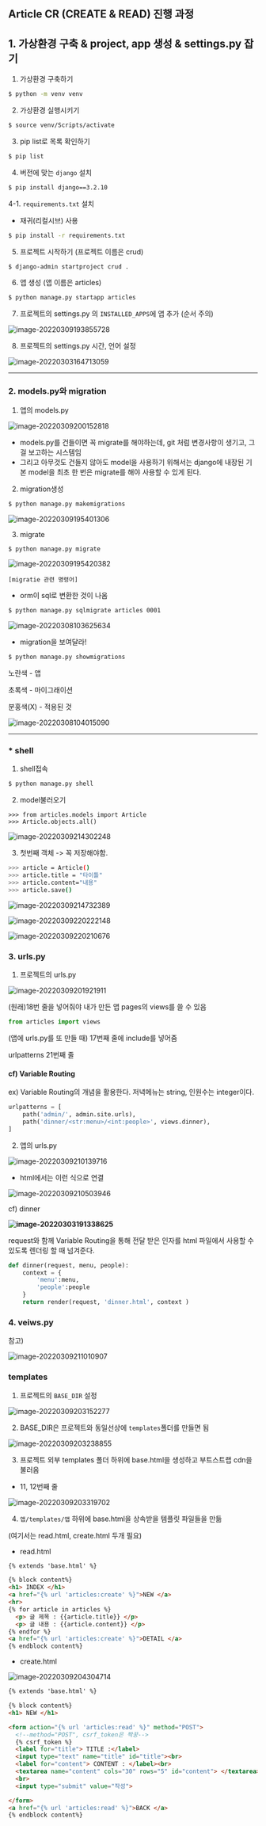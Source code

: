 ## Article CR (CREATE & READ) 진행 과정

## 1. 가상환경 구축 & project, app 생성 & settings.py 잡기

1. 가상환경 구축하기

```bash
$ python -m venv venv
```





2. 가상환경 실행시키기

```bash
$ source venv/Scripts/activate 
```





3. pip list로 목록 확인하기

```bash
$ pip list
```





4. 버전에 맞는 `django` 설치

```bash
$ pip install django==3.2.10
```

4-1. `requirements.txt` 설치

* 재귀(리컬시브) 사용

``` bash
$ pip install -r requirements.txt
```





5. 프로젝트 시작하기 (프로젝트 이름은 crud)

```bash
$ django-admin startproject crud .
```





6. 앱 생성 (앱 이름은 articles)

```bash
$ python manage.py startapp articles
```





7. 프로젝트의 settings.py 의 `INSTALLED_APPS`에 앱 추가 (순서 주의)

![image-20220309193855728](C:%5CUsers%5Cstar3%5CAppData%5CRoaming%5CTypora%5Ctypora-user-images%5Cimage-20220309193855728.png)



8. 프로젝트의 settings.py 시간, 언어 설정

![image-20220303164713059](C:/Users/star3/ssafy7/hws/0302/workshop_0302.assets/image-20220303164713059.png)





---

### 2. models.py와 migration

1. 앱의 models.py

![image-20220309200152818](Article%20CR%20(CREATE%20&%20READ)%20%EC%A7%84%ED%96%89%20%EA%B3%BC%EC%A0%95.assets/image-20220309200152818.png)



* models.py를 건들이면 꼭 migrate를 해야하는데, git 처럼 변경사항이 생기고, 그걸 보고하는 시스템임
* 그리고 아무것도 건들지 않아도 model을 사용하기 위해서는 django에 내장된 기본 model을 최초 한 번은 migrate를 해야 사용할 수 있게 된다.

2. migration생성

``` bash
$ python manage.py makemigrations
```

![image-20220309195401306](Article%20CR%20(CREATE%20&%20READ)%20%EC%A7%84%ED%96%89%20%EA%B3%BC%EC%A0%95.assets/image-20220309195401306.png)



3. migrate

``` bash
$ python manage.py migrate
```

![image-20220309195420382](Article%20CR%20(CREATE%20&%20READ)%20%EC%A7%84%ED%96%89%20%EA%B3%BC%EC%A0%95.assets/image-20220309195420382.png)



`[migratie 관련 명령어]`

* orm이 sql로 변환한 것이 나옴

```bash
$ python manage.py sqlmigrate articles 0001
```

![image-20220308103625634](Article%20CR%20(CREATE%20&%20READ)%20%EC%A7%84%ED%96%89%20%EA%B3%BC%EC%A0%95.assets/image-20220308103625634.png)


  *	 migration을 보여달라!

``` bash
$ python manage.py showmigrations
```

노란색 - 앱

초록색 - 마이그래이션

분홍색(X) - 적용된 것

![image-20220308104015090](Article%20CR%20(CREATE%20&%20READ)%20%EC%A7%84%ED%96%89%20%EA%B3%BC%EC%A0%95.assets/image-20220308104015090.png)

---

### * shell

1. shell접속

```bash
$ python manage.py shell
```

2. model불러오기

```shell
>>> from articles.models import Article
>>> Article.objects.all()
```

![image-20220309214302248](Article%20CR%20(CREATE%20&%20READ)%20%EC%A7%84%ED%96%89%20%EA%B3%BC%EC%A0%95.assets/image-20220309214302248.png)



3. 첫번째 객체 -> 꼭 저장해야함.

```bash
>>> article = Article()
>>> article.title = "타이틀"
>>> article.content="내용"
>>> article.save()  
```

![image-20220309214732389](Article%20CR%20(CREATE%20&%20READ)%20%EC%A7%84%ED%96%89%20%EA%B3%BC%EC%A0%95.assets/image-20220309214732389.png)



![image-20220309220222148](Article%20CR%20(CREATE%20&%20READ)%20%EC%A7%84%ED%96%89%20%EA%B3%BC%EC%A0%95.assets/image-20220309220222148.png)

![image-20220309220210676](Article%20CR%20(CREATE%20&%20READ)%20%EC%A7%84%ED%96%89%20%EA%B3%BC%EC%A0%95.assets/image-20220309220210676.png)





### 3. urls.py

1. 프로젝트의 urls.py

![image-20220309201921911](Article%20CR%20(CREATE%20&%20READ)%20%EC%A7%84%ED%96%89%20%EA%B3%BC%EC%A0%95.assets/image-20220309201921911.png)



(원래)18번 줄을 넣어줘야 내가 만든 앱 pages의 views를 쓸 수 있음

```python
from articles import views
```



(앱에 urls.py를 또 만들 때) 17번째 줄에 include를 넣어줌

urlpatterns 21번째 줄 



#### cf) Variable Routing

ex) Variable Routing의 개념을 활용한다. 저녁메뉴는 string, 인원수는 integer이다.

```python
urlpatterns = [
    path('admin/', admin.site.urls),
    path('dinner/<str:menu>/<int:people>', views.dinner),
]
```



2. 앱의 urls.py

![image-20220309210139716](Article%20CR%20(CREATE%20&%20READ)%20%EC%A7%84%ED%96%89%20%EA%B3%BC%EC%A0%95.assets/image-20220309210139716.png)

* html에서는 이런 식으로 연결

![image-20220309210503946](Article%20CR%20(CREATE%20&%20READ)%20%EC%A7%84%ED%96%89%20%EA%B3%BC%EC%A0%95.assets/image-20220309210503946.png)



cf) dinner

**![image-20220303191338625](C:/Users/star3/ssafy7/hws/0302/workshop_0302.assets/image-20220303191338625.png)**

request와 함께 Variable Routing을 통해 전달 받은 인자를 html 파일에서 사용할 수 있도록 렌더링 할 때 넘겨준다.

```python
def dinner(request, menu, people):
    context = {
        'menu':menu,
        'people':people
    }
    return render(request, 'dinner.html', context )
```



### 4. veiws.py

참고)

![image-20220309211010907](Article%20CR%20(CREATE%20&%20READ)%20%EC%A7%84%ED%96%89%20%EA%B3%BC%EC%A0%95.assets/image-20220309211010907.png)







### templates

1. 프로젝트의 `BASE_DIR` 설정

![image-20220309203152277](image-20220309203152277.png)



2. BASE_DIR은 프로젝트와 동일선상에 `templates`폴더를 만들면 됨

![image-20220309203238855](Article%20CR%20(CREATE%20&%20READ)%20%EC%A7%84%ED%96%89%20%EA%B3%BC%EC%A0%95.assets/image-20220309203238855.png)

3. 프로젝트 외부 templates 폴더 하위에 base.html을 생성하고 부트스트랩 cdn을 불러옴

* 11, 12번째 줄 

![image-20220309203319702](Article%20CR%20(CREATE%20&%20READ)%20%EC%A7%84%ED%96%89%20%EA%B3%BC%EC%A0%95.assets/image-20220309203319702.png)



4. `앱/templates/앱` 하위에 base.html을 상속받을 템플릿 파일들을 만듦

(여기서는 read.html, create.html 두개 필요)

* read.html

```html
{% extends 'base.html' %}

{% block content%}
<h1> INDEX </h1>
<a href="{% url 'articles:create' %}">NEW </a>
<hr>
{% for article in articles %}
  <p> 글 제목 : {{article.title}} </p>
  <p> 글 내용 : {{article.content}} </p>
{% endfor %}
<a href="{% url 'articles:create' %}">DETAIL </a>
{% endblock content%}
```



* create.html

![image-20220309204304714](Article%20CR%20(CREATE%20&%20READ)%20%EC%A7%84%ED%96%89%20%EA%B3%BC%EC%A0%95.assets/image-20220309204304714.png)



```html
{% extends 'base.html' %}

{% block content%}
<h1> NEW </h1>

<form action="{% url 'articles:read' %}" method="POST">
  <!--method="POST", csrf_token은 짝꿍-->
  {% csrf_token %}
  <label for="title"> TITLE :</label>
  <input type="text" name="title" id="title"><br>
  <label for="content"> CONTENT : </label><br>
  <textarea name="content" cols="30" rows="5" id="content"> </textarea>
  <br>
  <input type="submit" value="작성">

</form>
<a href="{% url 'articles:read' %}">BACK </a>
{% endblock content%}
```



